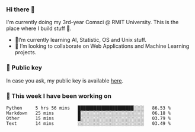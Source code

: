 ### Hi there 👋

I'm currently doing my 3rd-year Comsci @ RMIT University. This is the place where I build stuff 👀. 

- 🌱I’m currently learning AI, Statistic, OS and Unix stuff.
- 👯 I’m looking to collaborate on Web Applications and Machine Learning projects.

### 🔑 Public key

In case you ask, my public key is available [here](https://public.auspham.dev/).

### 📅 This week I have been working on
<!--START_SECTION:waka-->
```text
Python     5 hrs 56 mins   █████████████████████░░░░   86.53 % 
Markdown   25 mins         █░░░░░░░░░░░░░░░░░░░░░░░░   06.18 % 
Other      15 mins         █░░░░░░░░░░░░░░░░░░░░░░░░   03.79 % 
Text       14 mins         ░░░░░░░░░░░░░░░░░░░░░░░░░   03.49 %
```
<!--END_SECTION:waka-->

<!--
**rockmanvnx6/rockmanvnx6** is a ✨ _special_ ✨ repository because its `README.md` (this file) appears on your GitHub profile.

Here are some ideas to get you started:

- 🔭 I’m currently working on ...
- 🌱 I’m currently learning ...
- 👯 I’m looking to collaborate on ...
- 🤔 I’m looking for help with ...
- 💬 Ask me about ...
- 📫 How to reach me: ...
- 😄 Pronouns: ...
- ⚡ Fun fact: ...
-->
